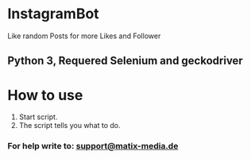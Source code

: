 # InstagramBot
Like random Posts for more Likes and Follower

## Python 3, Requered Selenium and geckodriver

# How to use
1. Start script.
2. The script tells you what to do.

### For help write to: support@matix-media.de
